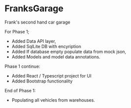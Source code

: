 # FranksGarage
Frank's second hand car garage

For Phase 1;
- Added Data API layer,
- Added SqlLite DB with encyription
- Added If database empty populate data from mock json,
- Added Models and model data annotations.

Phase 1 continue: 
- Added React / Typescript project for UI
- Added Bootstrap functionality

End of Phase 1:
- Populating all vehicles from warehouses.